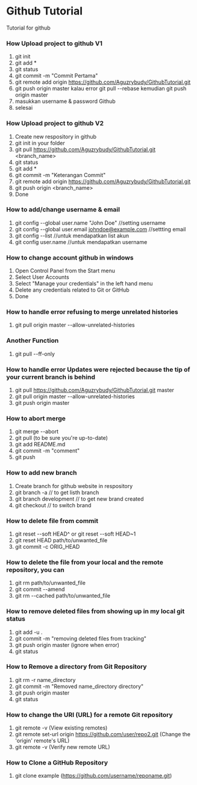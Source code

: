 # Github Tutorial
Tutorial for github

### How Upload project to github V1
1. git init
2. git add *
3. git status
4. git commit -m "Commit Pertama"
5. git remote add origin https://github.com/Aguzrybudy/GithubTutorial.git
6. git push origin master kalau error git pull --rebase kemudian git push origin master
7. masukkan username & password Github
8. selesai

### How Upload project to github V2
1. Create new respository in github
2. git init in your folder
3. git pull https://github.com/Aguzrybudy/GithubTutorial.git <branch_name>
4. git status
5. git add *
6. git commit -m "Keterangan Commit"
7. git remote add origin https://github.com/Aguzrybudy/GithubTutorial.git
8. git push origin <branch_name>
9. Done

### How to add/change username & email
1. git config --global user.name "John Doe" //setting username
2. git config --global user.email johndoe@example.com //settting email
3. git config --list //untuk mendapatkan list akun
4. git config user.name //untuk mendapatkan username

### How to change account github in windows
1. Open Control Panel from the Start menu
2. Select User Accounts
3. Select "Manage your credentials" in the left hand menu
4. Delete any credentials related to Git or GitHub
5. Done

### How to handle error  refusing to merge unrelated histories
1. git pull origin master --allow-unrelated-histories

### Another Function
1. git pull --ff-only

### How to handle error Updates were rejected because the tip of your current branch is behind
1. git pull https://github.com/Aguzrybudy/GithubTutorial.git master
2. git pull origin master --allow-unrelated-histories
3. git push origin master

### How to abort merge
1. git merge --abort
2. git pull (to be sure you're up-to-date)
3. git add README.md
4. git commit -m "comment"
5. git push

### How to add new branch
1. Create branch for github website in respository
2. git branch -a // to get listh branch
3. git branch development // to get new brand created
4. git checkout <branch name> // to switch brand
  
### How to delete file from commit
1. git reset --soft HEAD^ or git reset --soft HEAD~1
2. git reset HEAD path/to/unwanted_file
3. git commit -c ORIG_HEAD

### How to delete the file from your local and the remote repository, you can
1. git rm path/to/unwanted_file
2. git commit --amend
3. git rm --cached path/to/unwanted_file


### How to remove deleted files from showing up in my local git status
1. git add -u .
2. git commit -m "removing deleted files from tracking"
3. git push origin master (ignore when error)
4. git status

### How to Remove a directory from Git Repository
1. git rm -r name_directory
2. git commit -m "Removed name_directory directory"
3. git push origin master   
4. git status

### How to change the URI (URL) for a remote Git repository
1. git remote -v (View existing remotes)
2. git remote set-url origin https://github.com/user/repo2.git (Change the 'origin' remote's URL)
3. git remote -v (Verify new remote URL)

### How to Clone a GitHub Repository
1. git clone <repo-url> example (https://github.com/username/reponame.git)
